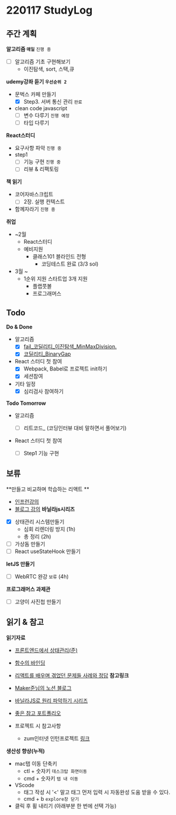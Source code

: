 # 220117 StudyLog

## **주간 계획**

**알고리즘 `매일`** `진행 중`

- [ ] 알고리즘 기초 구현해보기
  - 이진탐색, sort, 스택,큐

**udemy강좌 듣기 `우선순위 2`**

- 문벅스 카페 만들기
  - [x] Step3. 서버 통신 관리 `완료`
- clean code javascript
  - [ ] 변수 다루기 `진행 예정`
  - [ ] 타입 다루기

**React스터디**

- 요구사항 파악 `진행 중`
- step1
  - [ ] 기능 구현 `진행 중`
  - [ ] 리뷰 & 리팩토링

**책 읽기**

- 코어자바스크립트
  - [ ] 2장. 실행 컨텍스트
- 함께자라기 `진행 중`

**취업**

- ~2월
  - React스터디
  - 예비지원
    - 클래스101 블라인드 전형
      - 코딩테스트 완료 (3/3 sol)
- 3월 ~
  - 1순위 지원 스타트업 3개 지원
    - 플랩풋볼
    - 프로그래머스

## **Todo**

**Do & Done**

- 알고리즘
  - [x] [fail\_코딜리티\_이진탐색\_MinMaxDivision.](https://app.codility.com/programmers/lessons/14-binary_search_algorithm/min_max_division/)
  - [x] [코딜리티\_BinaryGap](https://app.codility.com/programmers/lessons/1-iterations/binary_gap/)
- React 스터디 첫 참여
  - [x] Webpack, Babel로 프로젝트 init하기
  - [x] 세션참여
- 기타 일정
  - [x] 심리검사 참여하기

**Todo Tomorrow**

- 알고리즘

  - [ ] 리트코드\_ (코딩인터뷰 대비 말하면서 풀어보기)

- React 스터디 첫 참여
  - [ ] Step1 기능 구현

## **보류**

**만들고 비교하며 학습하는 리액트 **

- [인프런강의](https://www.inflearn.com/course/%EB%A7%8C%EB%93%A4%EB%A9%B4%EC%84%9C-%ED%95%99%EC%8A%B5%ED%95%98%EB%8A%94-%EB%A6%AC%EC%95%A1%ED%8A%B8#curriculum)
- [블로그 강의](https://jeonghwan-kim.github.io/series/2021/04/08/lecture-react-intro.html)
  **바닐라js시리즈**

- [x] 상태관리 시스템만들기
  - 심회 리렌더링 방지 (1h)
  - 총 정리 (2h)
- [ ] 가상돔 만들기
- [ ] React useStateHook 만들기

**letJS 만들기**

- [ ] WebRTC 완강 `보류` (4h)

**프로그래머스 과제관**

- [ ] 고양이 사진첩 만들기

## 읽기 & 참고

**읽기자료**

- [프론트엔드에서 상태관리(준)](https://blog.makerjun.com/bebaa351-86b0-44a1-8a55-d3e239d3c238)
- [함수의 바인딩](https://ko.javascript.info/bind)
- [리액트를 배우며 겪었던 문제들 사례와 정답](React-questions)
  **참고링크**

- [Maker준님의 노션 블로그](https://blog.makerjun.com/)
- [바닐라JS로 원리 파악하기 시리즈](https://junilhwang.github.io/TIL/Javascript/Design/Vanilla-JS-Component/#_1-%E1%84%87%E1%85%AE%E1%86%AF%E1%84%91%E1%85%A7%E1%86%AB%E1%84%92%E1%85%A1%E1%86%B7%E1%84%8B%E1%85%B3%E1%86%AF-%E1%84%80%E1%85%A1%E1%86%B7%E1%84%8C%E1%85%B5%E1%84%92%E1%85%A1%E1%84%80%E1%85%B5)
- [좋은 참고 포트폴리오](https://tulip-primula-da4.notion.site/f2febd84e3be40f5a00374807ad7eba2)
- 프로젝트 시 참고사항
  - zum인터넷 인턴프로젝트 [링크](https://zuminternet.github.io/zum-front-investing-clone/)

**생산성 향상(누적)**

- mac탭 이동 단축키
  - ctl + 숫자키 `데스크탑 화면이동`
  - cmd + 숫자키 `탭 내 이동`
- VScode
  - 태그 작성 시 '<' 말고 태그 먼저 입력 시 자동완성 도움 받을 수 있다.
  - cmd + b `explore창 닫기`
- 클릭 후 휠 내리기 (아래부분 한 번에 선택 가능)
